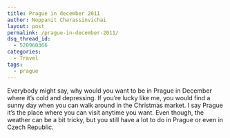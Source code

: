 ```yaml
---
title: Prague in december 2011
author: Noppanit Charassinvichai
layout: post
permalink: /prague-in-december-2011/
dsq_thread_id:
  - 520960366
categories:
  - Travel
tags:
  - prague
---
```

Everybody might say, why would you want to be in Prague in December where it&#8217;s cold and depressing. If you&#8217;re lucky like me, you would find a sunny day when you can walk around in the Christmas market. I say Prague it&#8217;s the place where you can visit anytime you want. Even though, the weather can be a bit tricky, but you still have a lot to do in Prague or even in Czech Republic. 

<div id="gallery-0f02becd" class="flickr-gallery photoset">
  <div class="fg-clear">
  </div>
</div>

<div class="fg-clear">
</div>